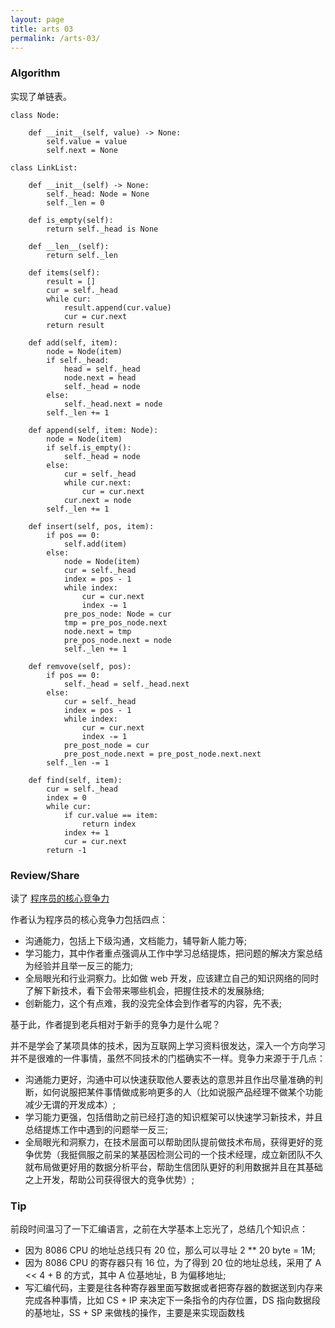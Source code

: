 ```yaml
---
layout: page
title: arts 03 
permalink: /arts-03/
---
```


### Algorithm 

实现了单链表。

```
class Node:

    def __init__(self, value) -> None:
        self.value = value
        self.next = None

class LinkList:

    def __init__(self) -> None:
        self._head: Node = None
        self._len = 0

    def is_empty(self):
        return self._head is None

    def __len__(self):
        return self._len

    def items(self):
        result = []
        cur = self._head
        while cur:
            result.append(cur.value)
            cur = cur.next
        return result
    
    def add(self, item):
        node = Node(item)
        if self._head:
            head = self._head
            node.next = head
            self._head = node
        else:
            self._head.next = node
        self._len += 1
    
    def append(self, item: Node):
        node = Node(item)
        if self.is_empty():
            self._head = node
        else:
            cur = self._head
            while cur.next:
                cur = cur.next
            cur.next = node
        self._len += 1
    
    def insert(self, pos, item):
        if pos == 0:
            self.add(item)
        else:
            node = Node(item)
            cur = self._head
            index = pos - 1
            while index:
                cur = cur.next
                index -= 1 
            pre_pos_node: Node = cur 
            tmp = pre_pos_node.next
            node.next = tmp
            pre_pos_node.next = node
            self._len += 1
    
    def remvove(self, pos):
        if pos == 0:
            self._head = self._head.next
        else:
            cur = self._head
            index = pos - 1
            while index:
                cur = cur.next
                index -= 1
            pre_post_node = cur
            pre_post_node.next = pre_post_node.next.next
        self._len -= 1

    def find(self, item):
        cur = self._head
        index = 0
        while cur:
            if cur.value == item:
                return index
            index += 1
            cur = cur.next
        return -1 
```

### Review/Share

读了 [程序员的核心竞争力](https://gitbook.cn/books/5dc922a90b93ef713b2190f9/index.html)

作者认为程序员的核心竞争力包括四点：
- 沟通能力，包括上下级沟通，文档能力，辅导新人能力等;
- 学习能力，其中作者重点强调从工作中学习总结提炼，把问题的解决方案总结为经验并且举一反三的能力;
- 全局眼光和行业洞察力。比如做 web 开发，应该建立自己的知识网络的同时了解下新技术，看下会带来哪些机会，把握住技术的发展脉络;
- 创新能力，这个有点难，我的没完全体会到作者写的内容，先不表;

基于此，作者提到老兵相对于新手的竞争力是什么呢？

并不是学会了某项具体的技术，因为互联网上学习资料很发达，深入一个方向学习并不是很难的一件事情，虽然不同技术的门槛确实不一样。竞争力来源于于几点：
- 沟通能力更好，沟通中可以快速获取他人要表达的意思并且作出尽量准确的判断，如何说服把某件事情做成影响更多的人（比如说服产品经理不做某个功能减少无谓的开发成本）;
- 学习能力更强，包括借助之前已经打造的知识框架可以快速学习新技术，并且总结提炼工作中遇到的问题举一反三;
- 全局眼光和洞察力，在技术层面可以帮助团队提前做技术布局，获得更好的竞争优势（我挺佩服之前呆的某基因检测公司的一个技术经理，成立新团队不久就布局做更好用的数据分析平台，帮助生信团队更好的利用数据并且在其基础之上开发，帮助公司获得很大的竞争优势）;

### Tip

前段时间温习了一下汇编语言，之前在大学基本上忘光了，总结几个知识点：

- 因为 8086 CPU 的地址总线只有 20 位，那么可以寻址 2 ** 20 byte = 1M;
- 因为 8086 CPU 的寄存器只有 16 位，为了得到 20 位的地址总线，采用了 A << 4 + B 的方式，其中 A 位基地址，B 为偏移地址;
- 写汇编代码，主要是往各种寄存器里面写数据或者把寄存器的数据送到内存来完成各种事情，比如 CS + IP 来决定下一条指令的内存位置，DS 指向数据段的基地址，SS + SP 来做栈的操作，主要是来实现函数栈